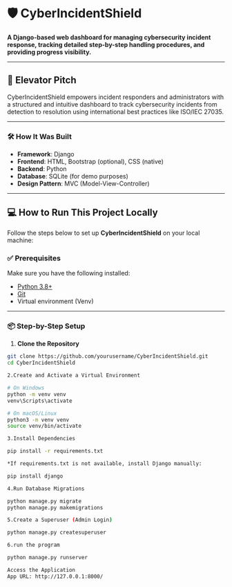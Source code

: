 
# 🛡️ CyberIncidentShield

**A Django-based web dashboard for managing cybersecurity incident response, tracking detailed step-by-step handling procedures, and providing progress visibility.**

---

## 📌 Elevator Pitch

CyberIncidentShield empowers incident responders and administrators with a structured and intuitive dashboard to track cybersecurity incidents from detection to resolution using international best practices like ISO/IEC 27035.

---
 

### 🛠️ How It Was Built
- **Framework**: Django
- **Frontend**: HTML, Bootstrap (optional), CSS (native)
- **Backend**: Python
- **Database**: SQLite (for demo purposes)
- **Design Pattern**: MVC (Model-View-Controller)

---

## 💻 How to Run This Project Locally

Follow the steps below to set up **CyberIncidentShield** on your local machine:

### ✅ Prerequisites

Make sure you have the following installed:

- [Python 3.8+](https://www.python.org/downloads/)
- [Git](https://git-scm.com/)
- Virtual environment (Venv) 

---

### 📦 Step-by-Step Setup

1. **Clone the Repository**
```bash
git clone https://github.com/yourusername/CyberIncidentShield.git
cd CyberIncidentShield

2.Create and Activate a Virtual Environment

# On Windows
python -m venv venv
venv\Scripts\activate

# On macOS/Linux
python3 -m venv venv
source venv/bin/activate

3.Install Dependencies

pip install -r requirements.txt

*If requirements.txt is not available, install Django manually:

pip install django

4.Run Database Migrations

python manage.py migrate
python manage.py makemigrations

5.Create a Superuser (Admin Login)

python manage.py createsuperuser

6.run the program

python manage.py runserver

Access the Application
App URL: http://127.0.0.1:8000/
